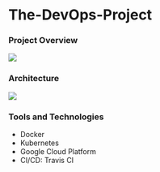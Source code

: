 # The-DevOps-Project

### Project Overview
<img src="https://github.com/priyam304/The-DevOps-Project/blob/master/CICD_Pipeline.png">

### Architecture
<img src="https://github.com/priyam304/The-DevOps-Project/blob/master/application_architecture.png">

### Tools and Technologies
- Docker
- Kubernetes
- Google Cloud Platform
- CI/CD: Travis CI

